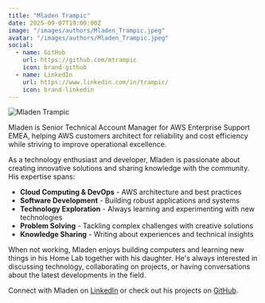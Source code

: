 ```yaml
---
title: "Mladen Trampic"
date: 2025-09-07T19:00:00Z
image: "/images/authors/Mladen_Trampic.jpeg"
avatar: "/images/authors/Mladen_Trampic.jpeg"
social:
  - name: GitHub
    url: https://github.com/mtrampic
    icon: brand-github
  - name: LinkedIn
    url: https://www.linkedin.com/in/trampic/
    icon: brand-linkedin
---
```


![Mladen Trampic](/images/authors/Mladen_Trampic.jpeg)

Mladen is Senior Technical Account Manager for AWS Enterprise Support EMEA, helping AWS customers architect for reliability and cost efficiency while striving to improve operational excellence. 

As a technology enthusiast and developer, Mladen is passionate about creating innovative solutions and sharing knowledge with the community. His expertise spans:

- **Cloud Computing & DevOps** - AWS architecture and best practices
- **Software Development** - Building robust applications and systems  
- **Technology Exploration** - Always learning and experimenting with new technologies
- **Problem Solving** - Tackling complex challenges with creative solutions
- **Knowledge Sharing** - Writing about experiences and technical insights

When not working, Mladen enjoys building computers and learning new things in his Home Lab together with his daughter. He's always interested in discussing technology, collaborating on projects, or having conversations about the latest developments in the field.

Connect with Mladen on [LinkedIn](https://www.linkedin.com/in/trampic/) or check out his projects on [GitHub](https://github.com/mtrampic).
